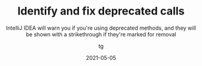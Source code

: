 ---
date: 2021-05-05
title: Identify and fix deprecated calls
technologies: [java]
topics: []
author: tg
subtitle: IntelliJ IDEA will warn you if you're using deprecated methods, and they will be shown with a strikethrough if they're marked for removal 
thumbnail: ./thumbnail.png
cardThumbnail: ./card.png
screenshot: ./tip.png
leadin: | 
  IntelliJ IDEA shows deprecated methods that are marked for removal with a red strikethrough. JDK 16 has marked the wrapper class constructors for removal, so you'll see these with a red strikethrough in IntelliJ IDEA.

---